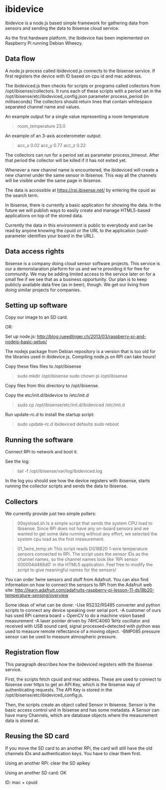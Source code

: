 ibidevice
=========

Ibidevice is a node.js based simple framework for gathering data from sensors
and sending the data to Ibisense cloud service.

As the first hardware platform, the Ibidevice has been implemented on Raspberry Pi
running Debian Wheezy.

Data flow
---------
A node.js process called ibideviced.js connects to the Ibisense service. If first
registers the device with ID based on cpu id and mac address.

The ibideviced.js then checks for scripts or programs called collectors from
/opt/ibisense/collectors. It runs each of these scripts with a period
set in the /opt/ibisense/etc/ibideviced_config.json parameter process_period (in milliseconds)
The collectors should return lines that contain whitespace separated 
channel name and values.

An example output for a single value representing a room temperature
> room_temperature 23.0

An example of an 3-axis accelerometer output:
> acc_x 0.02
> acc_y 0.77
> acc_z 0.22

The collectors can run for a period set as parameter process_timeout. After that period
the collector will be killed if it has not exited yet.

Whenever a new channel name is encountered, the ibideviced will create a new
channel under the same sensor in Ibisense. This way all the channels will
be visible under the same page in Ibisense.

The data is accessible at https://rpi.ibisense.net/ by entering the cpuid as the
search term.

In Ibisense, there is currently a basic application for showing the data.
In the future we will publish ways to easily create and manage HTML5-based
applications on top of the stored data.

Currently the data in this environment is public to everybody and can be read
by anyone knowing the cpuid or the URL to the application (suid-parameter identifies
your board in the URL).

Data access rights
------------------

Ibisense is a company doing cloud sensor software projects. This service is our
a demonstaration plarform for us and we're providing it for free for community.
We may be adding limited access to the service later on for a small fee
if we see that as a business opportunity. Our plan is to keep publicly
available data free (as in beer), though. We get our living from doing similar
projects for companies.

Setting up software
-------------------
Copy our image to an SD card.

OR:

Set up node.js:
http://blog.rueedlinger.ch/2013/03/raspberry-pi-and-nodejs-basic-setup/

The nodejs package from Debian repository is a version that is too old for the
libraries used in ibidevice.js. Compiling node.js on RPi can take hours!

Copy these files files to /opt/ibisense
> sudo mkdir /opt/ibisense
> sudo chown pi /opt/ibisense

Copy files from this directory to /opt/ibisense.

Copy the etc/init.d/ibidevice to /etc/init.d
> sudo cp /opt/ibisense/etc/init.d/ibideviced /etc/init.d

Run update-rc.d to install the startup script:
> sudo update-rc.d ibideviced defaults
> sudo reboot

Running the software
--------------------
Connect RPi to network and boot it.

See the log:

> tail -f /opt/ibisense/var/log/ibideviced.log 

In the log you should see how the device registers with ibisense, starts
running the collector scripts and sends the data to Ibisense.

Collectors
----------
We currently provide just two simple pollers:

> 00sysload.sh 
Is a simple script that sends the system CPU load to Ibisense.
Since RPi does not have any on-board sensors and we wanted to get some
data running without any effort, we selected the system cpu load as
the first measurement.

> 01_1wire_temp.sh
This script reads DS18B20 1-wire temperature sensors connected to RPi. The
script uses the sensor IDs as the channel names, so the channel names
look like 'RPi sensor 000004d488d0' in the HTML5 application. Feel free to
modify the script to give meaningful names for the sensors!

You can order 1wire sensors and stuff from Adafruit. You can also find
information on how to connect the sensors to RPi from the Adafruit
web site:
http://learn.adafruit.com/adafruits-raspberry-pi-lesson-11-ds18b20-temperature-sensing/overview

Some ideas of what can be done:
-Use RS232/RS485 converter and python scripts to connect any device speaking over serial port.
-A customer of ours has used RPi camera board + OpenCV to do a machine vision based measurement
-A laser pointer driven by 74HC4060 1kHz oscillator and received with USB sound card, signal
 processed+detected with python was used to measure remote reflectance of a moving object.
-BMP085 pressure sensor can be used to measure atmospheric pressure.

Registration flow
-----------------
This paragraph describes how the ibideviced registers with the Ibisense service.

First, the scripts fetch cpuid and mac address. These are used to connect to Ibisense
over https to get an API Key, which is the Ibisense way of authenticating requests.
The API Key is stored in the /opt/ibisense/etc/ibideviced_config.js.

Then, the scripts create an object called Sensor in Ibisense. Sensor is the
basic access control unit in Ibisense and has some metadata. A Sensor can
have many Channels, which are database objects where the measurement data is stored at.


Reusing the SD card
-------------------

If you move the SD card to an another RPi, the card will still have the old
channels IDs and authentication keys. You have to clear them first.

Using an another RPi: clear the SD apikey

Using an another SD card: OK

ID: mac + cpuid

